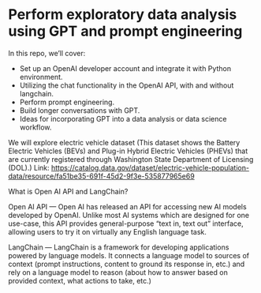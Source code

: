 # Perform exploratory data analysis using GPT and prompt engineering


In this repo, we’ll cover:

* Set up an OpenAI developer account and integrate it with Python environment.
* Utilizing the chat functionality in the OpenAI API, with and without langchain.
* Perform prompt engineering.
* Build longer conversations with GPT.
* Ideas for incorporating GPT into a data analysis or data science workflow.

We will explore electric vehicle dataset (This dataset shows the Battery Electric Vehicles (BEVs) and Plug-in Hybrid Electric Vehicles (PHEVs) that are currently registered through Washington State Department of Licensing (DOL).) Link: https://catalog.data.gov/dataset/electric-vehicle-population-data/resource/fa51be35-691f-45d2-9f3e-535877965e69

What is Open AI API and LangChain?

Open AI API — Open AI has released an API for accessing new AI models developed by OpenAI. Unlike most AI systems which are designed for one use-case, this API provides general-purpose “text in, text out” interface, allowing users to try it on virtually any English language task.

LangChain — LangChain is a framework for developing applications powered by language models. It connects a language model to sources of context (prompt instructions, content to ground its response in, etc.) and rely on a language model to reason (about how to answer based on provided context, what actions to take, etc.)
